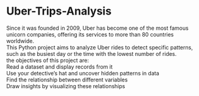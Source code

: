 # Uber-Trips-Analysis
Since it was founded in 2009, Uber has become one of the most famous unicorn companies, offering its services to more than 80 countries worldwide.
<br>
This Python project aims to analyze Uber rides to detect specific patterns, such as the busiest day or the time with the lowest number of rides.
<br>
the objectives of this project are:
<br>
Read a dataset and display records from it
<br>
Use your detective’s hat and uncover hidden patterns in data
<br>
Find the relationship between different variables
<br>
Draw insights by visualizing these relationships
